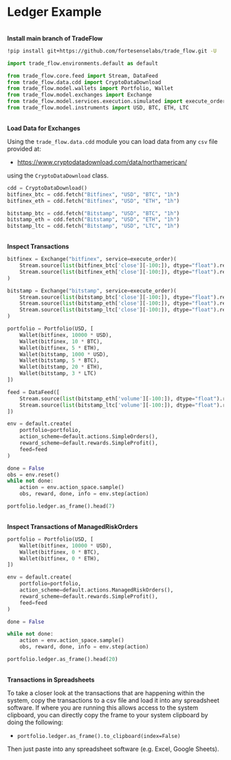 # Ledger Example

<br>**Install main branch of TradeFlow**<br>

```bash
!pip install git+https://github.com/fortesenselabs/trade_flow.git -U
```

```python
import trade_flow.environments.default as default

from trade_flow.core.feed import Stream, DataFeed
from trade_flow.data.cdd import CryptoDataDownload
from trade_flow.model.wallets import Portfolio, Wallet
from trade_flow.model.exchanges import Exchange
from trade_flow.model.services.execution.simulated import execute_order
from trade_flow.model.instruments import USD, BTC, ETH, LTC
```

<br>**Load Data for Exchanges**<br>

Using the `trade_flow.data.cdd` module you can load data from any `csv` file provided at:

- https://www.cryptodatadownload.com/data/northamerican/

using the `CryptoDataDownload` class.

```python
cdd = CryptoDataDownload()
bitfinex_btc = cdd.fetch("Bitfinex", "USD", "BTC", "1h")
bitfinex_eth = cdd.fetch("Bitfinex", "USD", "ETH", "1h")

bitstamp_btc = cdd.fetch("Bitstamp", "USD", "BTC", "1h")
bitstamp_eth = cdd.fetch("Bitstamp", "USD", "ETH", "1h")
bitstamp_ltc = cdd.fetch("Bitstamp", "USD", "LTC", "1h")
```

<br>**Inspect Transactions**<br>

```python
bitfinex = Exchange("bitfinex", service=execute_order)(
    Stream.source(list(bitfinex_btc['close'][-100:]), dtype="float").rename("USD-BTC"),
    Stream.source(list(bitfinex_eth['close'][-100:]), dtype="float").rename("USD-ETH")
)

bitstamp = Exchange("bitstamp", service=execute_order)(
    Stream.source(list(bitstamp_btc['close'][-100:]), dtype="float").rename("USD-BTC"),
    Stream.source(list(bitstamp_eth['close'][-100:]), dtype="float").rename("USD-ETH"),
    Stream.source(list(bitstamp_ltc['close'][-100:]), dtype="float").rename("USD-LTC")
)

portfolio = Portfolio(USD, [
    Wallet(bitfinex, 10000 * USD),
    Wallet(bitfinex, 10 * BTC),
    Wallet(bitfinex, 5 * ETH),
    Wallet(bitstamp, 1000 * USD),
    Wallet(bitstamp, 5 * BTC),
    Wallet(bitstamp, 20 * ETH),
    Wallet(bitstamp, 3 * LTC)
])

feed = DataFeed([
    Stream.source(list(bitstamp_eth['volume'][-100:]), dtype="float").rename("volume:/USD-ETH"),
    Stream.source(list(bitstamp_ltc['volume'][-100:]), dtype="float").rename("volume:/USD-LTC")
])

env = default.create(
    portfolio=portfolio,
    action_scheme=default.actions.SimpleOrders(),
    reward_scheme=default.rewards.SimpleProfit(),
    feed=feed
)

done = False
obs = env.reset()
while not done:
    action = env.action_space.sample()
    obs, reward, done, info = env.step(action)

portfolio.ledger.as_frame().head(7)
```

<br>**Inspect Transactions of ManagedRiskOrders**<br>

```python
portfolio = Portfolio(USD, [
    Wallet(bitfinex, 10000 * USD),
    Wallet(bitfinex, 0 * BTC),
    Wallet(bitfinex, 0 * ETH),
])

env = default.create(
    portfolio=portfolio,
    action_scheme=default.actions.ManagedRiskOrders(),
    reward_scheme=default.rewards.SimpleProfit(),
    feed=feed
)

done = False

while not done:
    action = env.action_space.sample()
    obs, reward, done, info = env.step(action)

portfolio.ledger.as_frame().head(20)
```

<br>**Transactions in Spreadsheets**<br>

To take a closer look at the transactions that are happening within the system, copy the transactions to a csv file and load it into any spreadsheet software. If where you are running this allows access to the system clipboard, you can directly copy the frame to your system clipboard by doing the following:

- `portfolio.ledger.as_frame().to_clipboard(index=False)`

Then just paste into any spreadsheet software (e.g. Excel, Google Sheets).
